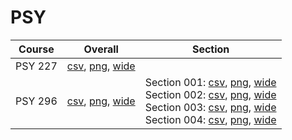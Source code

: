 # PSY

| Course | Overall | Section |
| ------ | ------- | ------- |
| PSY 227 | [csv](https://github.com/UCSD-Historical-Enrollment-Data/2024Fall/blob/main/overall/PSY%20227.csv), [png](https://raw.githubusercontent.com/UCSD-Historical-Enrollment-Data/2024Fall/main/plot_overall/PSY%20227.png), [wide](https://raw.githubusercontent.com/UCSD-Historical-Enrollment-Data/2024Fall/main/plot_overall_wide/PSY%20227.png) |  |
| PSY 296 | [csv](https://github.com/UCSD-Historical-Enrollment-Data/2024Fall/blob/main/overall/PSY%20296.csv), [png](https://raw.githubusercontent.com/UCSD-Historical-Enrollment-Data/2024Fall/main/plot_overall/PSY%20296.png), [wide](https://raw.githubusercontent.com/UCSD-Historical-Enrollment-Data/2024Fall/main/plot_overall_wide/PSY%20296.png) | Section 001: [csv](https://github.com/UCSD-Historical-Enrollment-Data/2024Fall/blob/main/section/PSY%20296_001.csv), [png](https://raw.githubusercontent.com/UCSD-Historical-Enrollment-Data/2024Fall/main/plot_section/PSY%20296_001.png), [wide](https://raw.githubusercontent.com/UCSD-Historical-Enrollment-Data/2024Fall/main/plot_section_wide/PSY%20296_001.png)<br>Section 002: [csv](https://github.com/UCSD-Historical-Enrollment-Data/2024Fall/blob/main/section/PSY%20296_002.csv), [png](https://raw.githubusercontent.com/UCSD-Historical-Enrollment-Data/2024Fall/main/plot_section/PSY%20296_002.png), [wide](https://raw.githubusercontent.com/UCSD-Historical-Enrollment-Data/2024Fall/main/plot_section_wide/PSY%20296_002.png)<br>Section 003: [csv](https://github.com/UCSD-Historical-Enrollment-Data/2024Fall/blob/main/section/PSY%20296_003.csv), [png](https://raw.githubusercontent.com/UCSD-Historical-Enrollment-Data/2024Fall/main/plot_section/PSY%20296_003.png), [wide](https://raw.githubusercontent.com/UCSD-Historical-Enrollment-Data/2024Fall/main/plot_section_wide/PSY%20296_003.png)<br>Section 004: [csv](https://github.com/UCSD-Historical-Enrollment-Data/2024Fall/blob/main/section/PSY%20296_004.csv), [png](https://raw.githubusercontent.com/UCSD-Historical-Enrollment-Data/2024Fall/main/plot_section/PSY%20296_004.png), [wide](https://raw.githubusercontent.com/UCSD-Historical-Enrollment-Data/2024Fall/main/plot_section_wide/PSY%20296_004.png) |

